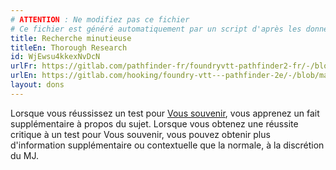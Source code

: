 ```yaml
---
# ATTENTION : Ne modifiez pas ce fichier
# Ce fichier est généré automatiquement par un script d'après les données du module Foundry VTT officiel et de sa traduction
title: Recherche minutieuse
titleEn: Thorough Research
id: WjEwsu4kkexNvDcN
urlFr: https://gitlab.com/pathfinder-fr/foundryvtt-pathfinder2-fr/-/blob/master/data/feats/WjEwsu4kkexNvDcN.htm
urlEn: https://gitlab.com/hooking/foundry-vtt---pathfinder-2e/-/blob/master/packs/data/feats.db/thorough-research.json
layout: dons
---
```

Lorsque vous réussissez un test pour [Vous souvenir](../actions/se-souvenir-arcanes.html), vous apprenez un fait supplémentaire à propos du sujet. Lorsque vous obtenez une réussite critique à un test pour Vous souvenir, vous pouvez obtenir plus d'information supplémentaire ou contextuelle que la normale, à la discrétion du MJ.
